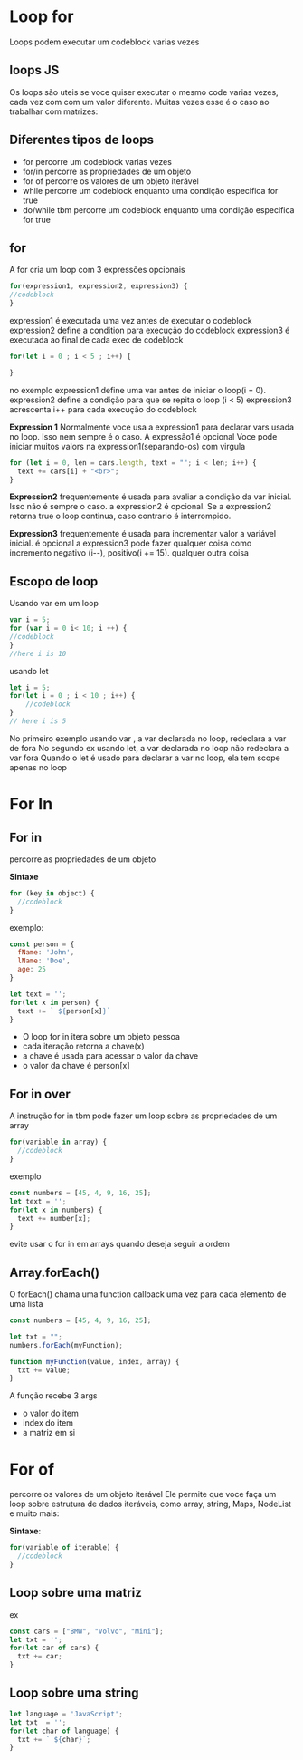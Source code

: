 # Loop for
Loops podem executar um codeblock varias vezes

## loops JS
Os loops são uteis se voce quiser executar o mesmo code varias vezes, cada vez com
com um valor diferente. Muitas vezes esse é o caso ao trabalhar com matrizes:

## Diferentes tipos de loops

- for percorre um codeblock varias vezes
- for/in percorre as propriedades de um objeto
- for of percorre os valores de um objeto iterável
- while percorre um codeblock enquanto uma condição especifica for true
- do/while tbm percorre um codeblock enquanto uma condição especifica for true

## for
A for cria um loop com 3 expressões opcionais

~~~ javascript
for(expression1, expression2, expression3) {
//codeblock
}
~~~

expression1 é executada uma vez antes de executar o codeblock
expression2 define a condition para execução do codeblock
expression3 é executada ao final de cada exec de codeblock

~~~ javascript
for(let i = 0 ; i < 5 ; i++) {

}
~~~

no exemplo
expression1 define uma var antes de iniciar o loop(i = 0).
expression2 define a condição para que se repita o loop (i < 5)
expression3 acrescenta i++ para cada execução do codeblock

**Expression 1**
Normalmente voce usa a expression1 para declarar vars usada no loop. Isso nem 
sempre é o caso. A expressão1 é opcional
Voce pode iniciar muitos valors na expression1(separando-os) com virgula

~~~ javascript
for (let i = 0, len = cars.length, text = ""; i < len; i++) {
  text += cars[i] + "<br>";
}
~~~

**Expression2**
frequentemente é usada para avaliar a condição da var inicial. Isso não é sempre o
caso. a expression2 é opcional.
Se a expression2 retorna true o loop continua, caso contrario é interrompido.

**Expression3**
frequentemente é usada para incrementar valor a variável inicial. é opcional
a expression3 pode fazer qualquer coisa como incremento negativo (i--), 
positivo(i += 15). qualquer outra coisa

## Escopo de loop
Usando var em um loop

~~~ javascript
var i = 5;
for (var i = 0 i< 10; i ++) {
//codeblock
}
//here i is 10
~~~

usando let

~~~ javascript
let i = 5;
for(let i = 0 ; i < 10 ; i++) {
    //codeblock
}
// here i is 5
~~~

No primeiro exemplo usando var , a var declarada no loop, redeclara a var de fora
No segundo ex usando let, a var declarada no loop não  redeclara a var fora
Quando o let é usado para declarar a var no loop, ela tem scope apenas no loop


# For In

## For in
percorre as propriedades de um objeto

**Sintaxe**
~~~ javascript
for (key in object) {
  //codeblock
}
~~~

exemplo:
~~~ javascript
const person = {
  fName: 'John',
  lName: 'Doe',
  age: 25
}

let text = '';
for(let x in person) {
  text += ` ${person[x]}`
}
~~~

- O loop for in itera sobre um objeto pessoa
- cada iteração retorna a chave(x)
- a chave é usada para acessar o valor da chave
- o valor da chave é person[x]

## For in over
A instrução for in tbm pode fazer um loop sobre as propriedades de um array 

~~~ javascript
for(variable in array) {
  //codeblock
}
~~~

exemplo

~~~ javascript
const numbers = [45, 4, 9, 16, 25];
let text = '';
for(let x in numbers) {
  text += number[x];
}
~~~

evite usar o for in em arrays quando deseja seguir a ordem


## Array.forEach()

O forEach() chama uma function callback uma vez para cada elemento de uma lista

~~~ javascript
const numbers = [45, 4, 9, 16, 25];

let txt = "";
numbers.forEach(myFunction);

function myFunction(value, index, array) {
  txt += value;
}
~~~
A função recebe 3 args
- o valor do item
- index do item
- a matriz em si

# For of

percorre os valores de um objeto iterável
Ele permite que voce faça um loop sobre estrutura de dados iteráveis, como array, string, Maps, NodeList e
muito mais:

**Sintaxe**:
~~~ javascript
for(variable of iterable) {
  //codeblock
}
~~~

## Loop sobre uma matriz
ex
~~~ javascript
const cars = ["BMW", "Volvo", "Mini"];
let txt = '';
for(let car of cars) {
  txt += car;
}
~~~

## Loop sobre uma string 

~~~ javascript
let language = 'JavaScript';
let txt  = '';
for(let char of language) {
  txt += ` ${char}`;
}
~~~